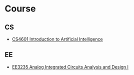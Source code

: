 # Course

## CS
- [CS4601 Introduction to Artificial Intelligence](CS4601)

## EE
- [EE3235 Analog Integrated Circuits Analysis and Design I](EE3235)